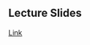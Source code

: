 ## Lecture Slides

[Link](https://docs.google.com/presentation/d/1PBDchyNtZr28rXrZr1GK1-i4Cxd4k3ZoJBSba0nWmCk/edit?usp=sharing)